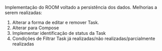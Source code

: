 Implementação do ROOM voltado a persistência dos dados.
Melhorias a serem realizadas: 
1. Alterar a forma de editar e remover Task.
2. Alterar para Compose
3. Implementar identificação de status da Task
4. Condições de Filtrar Task já realizadas/não realizadas/parcialmente realizadas
